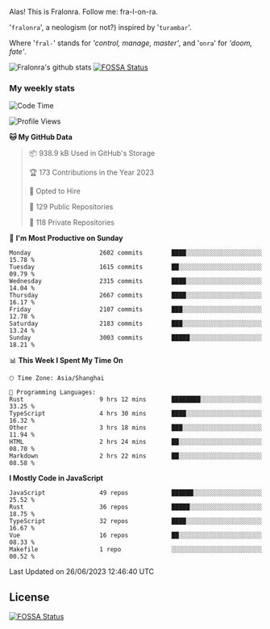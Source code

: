 Alas! This is Fralonra. Follow me: fra-l-on-ra.

'`fralonra`', a neologism (or not?) inspired by '`turambar`'.

Where '`fral-`' stands for *'control, manage, master'*, and '`onra`' for *'doom, fate'*.

![Fralonra's github stats](https://github-readme-stats.vercel.app/api?username=fralonra)
[![FOSSA Status](https://app.fossa.com/api/projects/git%2Bgithub.com%2Ffralonra%2Ffralonra.svg?type=shield)](https://app.fossa.com/projects/git%2Bgithub.com%2Ffralonra%2Ffralonra?ref=badge_shield)

### My weekly stats

<!--START_SECTION:waka-->
![Code Time](http://img.shields.io/badge/Code%20Time-3%2C615%20hrs%2047%20mins-blue)

![Profile Views](http://img.shields.io/badge/Profile%20Views-0-blue)

**🐱 My GitHub Data** 

> 📦 938.9 kB Used in GitHub's Storage 
 > 
> 🏆 173 Contributions in the Year 2023
 > 
> 💼 Opted to Hire
 > 
> 📜 129 Public Repositories 
 > 
> 🔑 118 Private Repositories 
 > 
📅 **I'm Most Productive on Sunday** 

```text
Monday                   2602 commits        ████░░░░░░░░░░░░░░░░░░░░░   15.78 % 
Tuesday                  1615 commits        ██░░░░░░░░░░░░░░░░░░░░░░░   09.79 % 
Wednesday                2315 commits        ████░░░░░░░░░░░░░░░░░░░░░   14.04 % 
Thursday                 2667 commits        ████░░░░░░░░░░░░░░░░░░░░░   16.17 % 
Friday                   2107 commits        ███░░░░░░░░░░░░░░░░░░░░░░   12.78 % 
Saturday                 2183 commits        ███░░░░░░░░░░░░░░░░░░░░░░   13.24 % 
Sunday                   3003 commits        █████░░░░░░░░░░░░░░░░░░░░   18.21 % 
```


📊 **This Week I Spent My Time On** 

```text
🕑︎ Time Zone: Asia/Shanghai

💬 Programming Languages: 
Rust                     9 hrs 12 mins       ████████░░░░░░░░░░░░░░░░░   33.25 % 
TypeScript               4 hrs 30 mins       ████░░░░░░░░░░░░░░░░░░░░░   16.32 % 
Other                    3 hrs 18 mins       ███░░░░░░░░░░░░░░░░░░░░░░   11.94 % 
HTML                     2 hrs 24 mins       ██░░░░░░░░░░░░░░░░░░░░░░░   08.70 % 
Markdown                 2 hrs 22 mins       ██░░░░░░░░░░░░░░░░░░░░░░░   08.58 % 
```

**I Mostly Code in JavaScript** 

```text
JavaScript               49 repos            ██████░░░░░░░░░░░░░░░░░░░   25.52 % 
Rust                     36 repos            █████░░░░░░░░░░░░░░░░░░░░   18.75 % 
TypeScript               32 repos            ████░░░░░░░░░░░░░░░░░░░░░   16.67 % 
Vue                      16 repos            ██░░░░░░░░░░░░░░░░░░░░░░░   08.33 % 
Makefile                 1 repo              ░░░░░░░░░░░░░░░░░░░░░░░░░   00.52 % 
```




 Last Updated on 26/06/2023 12:46:40 UTC
<!--END_SECTION:waka-->

## License
[![FOSSA Status](https://app.fossa.com/api/projects/git%2Bgithub.com%2Ffralonra%2Ffralonra.svg?type=large)](https://app.fossa.com/projects/git%2Bgithub.com%2Ffralonra%2Ffralonra?ref=badge_large)